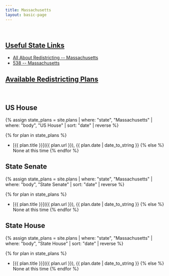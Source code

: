```yaml
---
title: Massachusetts
layout: basic-page
---
```


<br>

<u>Useful State Links</u>
---

- [All About Redistricting -- Massachusetts](https://redistricting.lls.edu/state/massachusetts/?cycle=2020&level=Congress&startdate=)
- [538 -- Massachusetts](https://projects.fivethirtyeight.com/redistricting-2022-maps/massachusetts/)

<u>Available Redistricting Plans</u>
---

<br>

US House
---
{% assign state_plans = site.plans | where: "state", "Massachusetts" | where: "body", "US House" | sort: "date" | reverse %}

{% for plan in state_plans %}
- [{{ plan.title }}]({{ plan.url }}), {{ plan.date | date_to_string }}
{% else %}
None at this time
{% endfor %}

State Senate
---
{% assign state_plans = site.plans | where: "state", "Massachusetts" | where: "body", "State Senate" | sort: "date" | reverse %}

{% for plan in state_plans %}
- [{{ plan.title }}]({{ plan.url }}), {{ plan.date | date_to_string }}
{% else %}
None at this time
{% endfor %}


State House
---
{% assign state_plans = site.plans | where: "state", "Massachusetts" | where: "body", "State House" | sort: "date" | reverse %}

{% for plan in state_plans %}
- [{{ plan.title }}]({{ plan.url }}), {{ plan.date | date_to_string }}
{% else %}
None at this time
{% endfor %}
